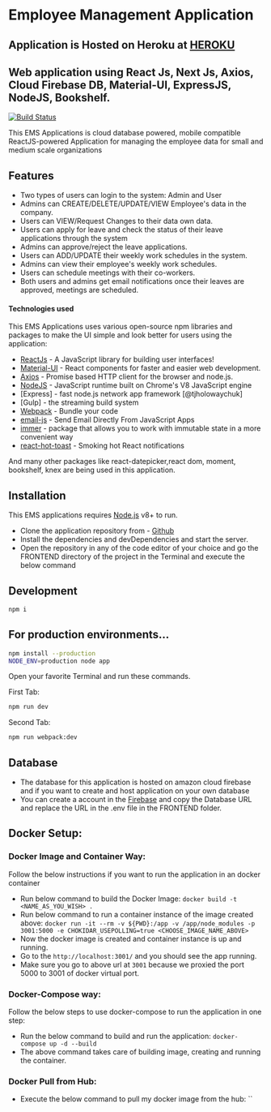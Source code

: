 # Employee Management Application

## Application is Hosted on Heroku at [HEROKU](https://employee-management-system-app.herokuapp.com/home)

## Web application using React Js, Next Js, Axios, Cloud Firebase DB, Material-UI, ExpressJS, NodeJS, Bookshelf.

[![Build Status](https://travis-ci.org/joemccann/dillinger.svg?branch=master)](https://travis-ci.org/joemccann/dillinger)

This EMS Applications is cloud database powered, mobile compatible ReactJS-powered Application for managing the employee data for small and medium scale organizations

## Features

- Two types of users can login to the system: Admin and User
- Admins can CREATE/DELETE/UPDATE/VIEW Employee's data in the company.
- Users can VIEW/Request Changes to their data own data.
- Users can apply for leave and check the status of their leave applications through the system
- Admins can approve/reject the leave applications.
- Users can ADD/UPDATE their weekly work schedules in the system.
- Admins can view their employee's weekly work schedules.
- Users can schedule meetings with their co-workers.
- Both users and admins get email notifications once their leaves are approved, meetings are scheduled.

#### Technologies used

This EMS Applications uses various open-source npm libraries and packages to make the UI simple and look better for users using the application:

- [ReactJs](https://reactjs.org/) - A JavaScript library for building user interfaces!
- [Material-UI](https://material-ui.com/) - React components for faster and easier web development.
- [Axios](https://github.com/axios/axios) - Promise based HTTP client for the browser and node.js.
- [NodeJS](https://nodejs.org/en/) - JavaScript runtime built on Chrome's V8 JavaScript engine
- [Express] - fast node.js network app framework [@tjholowaychuk]
- [Gulp] - the streaming build system
- [Webpack](https://webpack.js.org/) - Bundle your code
- [email-js](https://www.emailjs.com/docs/examples/reactjs/) - Send Email Directly From JavaScript Apps
- [immer](https://immerjs.github.io/immer/) - package that allows you to work with immutable state in a more convenient way
- [react-hot-toast](https://react-hot-toast.com/) - Smoking hot React notifications

And many other packages like react-datepicker,react dom, moment, bookshelf, knex are being used in this application.

## Installation

This EMS applications requires [Node.js](https://nodejs.org/) v8+ to run.

- Clone the application repository from - [Github](https://github.com/shabbi268/Employee-Management-System)
- Install the dependencies and devDependencies and start the server.
- Open the repository in any of the code editor of your choice and go the FRONTEND directory of the project in the Terminal and execute the below command

## Development

```sh
npm i
```

## For production environments...

```sh
npm install --production
NODE_ENV=production node app
```

Open your favorite Terminal and run these commands.

First Tab:

```sh
npm run dev
```

Second Tab:

```sh
npm run webpack:dev
```

## Database

- The database for this application is hosted on amazon cloud firebase and if you want to create and host application on your own database
- You can create a account in the [Firebase](https://firebase.google.com/) and copy the Database URL and replace the URL in the .env file in the FRONTEND folder.


## Docker Setup:
### Docker Image and Container Way:
Follow the below instructions if you want to run the application in an docker container
- Run below command to build the Docker Image:
    `docker build -t <NAME_AS_YOU_WISH> .`
- Run below command to run a container instance of the image created above:
    `docker run -it --rm -v ${PWD}:/app -v /app/node_modules -p 3001:5000 -e CHOKIDAR_USEPOLLING=true <CHOOSE_IMAGE_NAME_ABOVE>`
- Now the docker image is created and container instance is up and running.
- Go to the `http://localhost:3001/` and you should see the app running.
- Make sure you go to above url at `3001` because we proxied the port 5000 to 3001 of docker virtual port.

### Docker-Compose way:
Follow the below steps to use docker-compose to run the application in one step:
- Run the below command to build and run the application:
    `docker-compose up -d --build`
- The above command takes care of building image, creating and running the container.

### Docker Pull from Hub:
- Execute the below command to pull my docker image from the hub:
    ``
